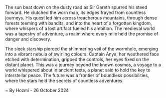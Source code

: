 
The sun beat down on the dusty road as Sir Gareth spurred his steed forward. He clutched the worn map, its edges frayed from countless journeys. His quest led him across treacherous mountains, through dense forests teeming with bandits, and into the heart of a forgotten kingdom, where whispers of a lost artifact fueled his ambition. The medieval world was a tapestry of adventure, a realm where every mile held the promise of danger and discovery. 

The sleek starship pierced the shimmering veil of the wormhole, emerging into a vibrant nebula of swirling colours. Captain Anya, her weathered face etched with determination, gripped the controls, her eyes fixed on the distant planet. This was a journey beyond the known cosmos, a voyage to a world whispered about in ancient texts, a planet said to hold the key to interstellar peace.  The future was a frontier of boundless possibilities, where the stars held the secrets of countless adventures. 

~ By Hozmi - 26 October 2024
